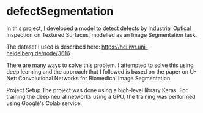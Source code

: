 # defectSegmentation
In this project, I developed a model to detect defects by Industrial Optical Inspection on Textured Surfaces, modelled as an Image Segmentation task.

The dataset I used is described here: https://hci.iwr.uni-heidelberg.de/node/3616

There are many ways to solve this problem. I attempted to solve this using deep learning and the approach that I followed is based on the paper on U-Net: Convolutional Networks for Biomedical Image Segmentation.

Project Setup The project was done using a high-level library Keras. For training the deep neural networks using a GPU, the training was performed using Google's Colab service.
